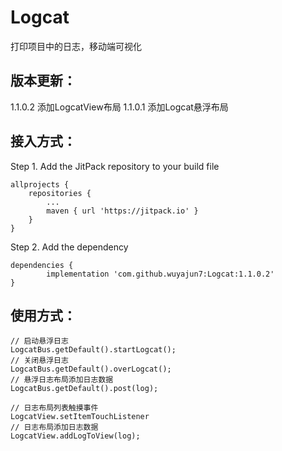 # Logcat
打印项目中的日志，移动端可视化

## 版本更新：
1.1.0.2 添加LogcatView布局
1.1.0.1 添加Logcat悬浮布局

## 接入方式：

Step 1. Add the JitPack repository to your build file

	allprojects {
		repositories {
			...
			maven { url 'https://jitpack.io' }
		}
	}
    
Step 2. Add the dependency

	dependencies {
	        implementation 'com.github.wuyajun7:Logcat:1.1.0.2'
	}

## 使用方式：

```
// 启动悬浮日志  
LogcatBus.getDefault().startLogcat();  
// 关闭悬浮日志  
LogcatBus.getDefault().overLogcat();  
// 悬浮日志布局添加日志数据  
LogcatBus.getDefault().post(log);  
    
// 日志布局列表触摸事件  
LogcatView.setItemTouchListener  
// 日志布局添加日志数据  
LogcatView.addLogToView(log);  
```
